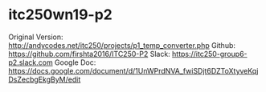 # itc250wn19-p2
Original Version: http://andycodes.net/itc250/projects/p1_temp_converter.php
Github: https://github.com/firshta2016/ITC250-P2
Slack: https://itc250-group6-p2.slack.com
Google Doc: https://docs.google.com/document/d/1UnWPrdNVA_fwiSDjt6DZToXtyveKqjDsZecbgEkgByM/edit
